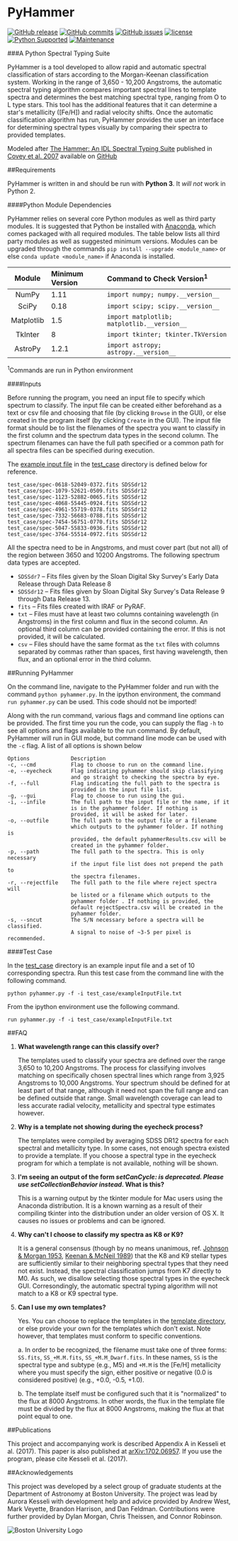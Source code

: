 # PyHammer

[![GitHub release](https://img.shields.io/github/release/BU-hammerTeam/PyHammer.svg)](https://github.com/BU-hammerTeam/PyHammer/releases/latest)
[![GitHub commits](https://img.shields.io/github/commits-since/BU-hammerTeam/PyHammer/v1.0.1.svg)](https://github.com/BU-hammerTeam/PyHammer/commits/master)
[![GitHub issues](https://img.shields.io/github/issues/BU-hammerTeam/PyHammer.svg)](https://github.com/BU-hammerTeam/PyHammer/issues)
[![license](https://img.shields.io/github/license/BU-hammerTeam/PyHammer.svg)](https://github.com/BU-hammerTeam/PyHammer/blob/master/license.txt)
[![Python Supported](https://img.shields.io/badge/Python%20Supported-3-brightgreen.svg)](conda)
[![Maintenance](https://img.shields.io/maintenance/yes/2017.svg)]()

###A Python Spectral Typing Suite 

PyHammer is a tool developed to allow rapid and automatic spectral classification of stars according to the Morgan-Keenan classification system. Working in the range of 3,650 - 10,200 Angstroms, the automatic spectral typing algorithm compares important spectral lines to template spectra and determines the best matching spectral type, ranging from O to L type stars. This tool has the additional features that it can determine a star's metallicity ([Fe/H]) and radial velocity shifts. Once the automatic classification algorithm has run, PyHammer provides the user an interface for determining spectral types visually by comparing their spectra to provided templates.

Modeled after [The Hammer: An IDL Spectral Typing Suite][thehammer] published in [Covey et al. 2007][covey+07] available on [GitHub][hammerGitHub]

##Requirements

PyHammer is written in and should be run with **Python 3**. It *will not* work in Python 2.

####Python Module Dependencies

PyHammer relies on several core Python modules as well as third party modules. It is suggested that Python be installed with [Anaconda][conda], which comes packaged with all required modules. The table below lists all third party modules as well as suggested minimum versions. Modules can be upgraded through the commands `pip install --upgrade <module_name>` or else `conda update <module_name>` if Anaconda is installed.

| Module   | Minimum Version | Command to Check Version<sup>1</sup>      |
|:--------:|:----------------|:------------------------------------------|
|NumPy     | 1.11            |`import numpy; numpy.__version__`          |
|SciPy     | 0.18            |`import scipy; scipy.__version__`          |
|Matplotlib| 1.5             |`import matplotlib; matplotlib.__version__`|
|TkInter   | 8               |`import tkinter; tkinter.TkVersion`        |
|AstroPy   | 1.2.1           |`import astropy; astropy.__version__`      |
<sup>1</sup>Commands are run in Python environment

####Inputs

Before running the program, you need an input file to specify which spectrum to classify. The input file can be created either beforehand as a text or csv file and choosing that file (by clicking `Browse` in the GUI), or else created in the program itself (by clicking `Create` in the GUI). The input file format should be to list the filenames of the spectra you want to classify in the first column and the spectrum data types in the second column. The spectrum filenames can have the full path specified or a common path for all spectra files can be specified during execution.

The [example input file](/test_case/exampleInputFile.txt) in the [test_case](/test_case) directory is defined below for reference.

    test_case/spec-0618-52049-0372.fits SDSSdr12
    test_case/spec-1079-52621-0509.fits SDSSdr12
    test_case/spec-1123-52882-0065.fits SDSSdr12
    test_case/spec-4068-55445-0924.fits SDSSdr12
    test_case/spec-4961-55719-0378.fits SDSSdr12
    test_case/spec-7332-56683-0788.fits SDSSdr12
    test_case/spec-7454-56751-0770.fits SDSSdr12
    test_case/spec-5047-55833-0936.fits SDSSdr12
    test_case/spec-3764-55514-0972.fits SDSSdr12
    
All the spectra need to be in Angstroms, and must cover part (but not all) of the region between 3650 and 10200 Angstroms. The following spectrum data types are accepted.

 - `SDSSdr7` – Fits files given by the Sloan Digital Sky Survey's Early Data Release through Data Release 8
 - `SDSSdr12` – Fits files given by Sloan Digital Sky Survey's Data Release 9 through Data Release 13. 
 - `fits` – Fits files created with IRAF or PyRAF. 
 - `txt` – Files must have at least two columns containing wavelength (in Angstroms) in the first column and flux in the second column. An optional third column can be provided containing the error. If this is not provided, it will be calculated.
 - `csv` – Files should have the same format as the `txt` files with columns separated by commas rather than spaces, first having wavelength, then flux, and an optional error in the third column.

##Running PyHammer

On the command line, navigate to the PyHammer folder and run with the command `python pyhammer.py`. In the ipython environment, the command `run pyhammer.py` can be used. This code should not be imported!

Along with the run command, various flags and command line options can be provided. The first time you run the code, you can supply the flag `-h` to see all options and flags available to the run command. By default, PyHammer will run in GUI mode, but command line mode can be used with the `-c` flag. A list of all options is shown below

    Options             Description
    -c, --cmd           Flag to choose to run on the command line.
    -e, --eyecheck      Flag indicating pyhammer should skip classifying
                        and go straight to checking the spectra by eye.
    -f, --full          Flag indicating the full path to the spectra is
                        provided in the input file list.
    -g, --gui           Flag to choose to run using the gui.
    -i, --infile        The full path to the input file or the name, if it
                        is in the pyhammer folder. If nothing is
                        provided, it will be asked for later.
    -o, --outfile       The full path to the output file or a filename
                        which outputs to the pyhammer folder. If nothing is
                        provided, the default pyhammerResults.csv will be
                        created in the pyhammer folder.
    -p, --path          The full path to the spectra. This is only necessary
                        if the input file list does not prepend the path to
                        the spectra filenames.
    -r, --rejectfile    The full path to the file where reject spectra will
                        be listed or a filename which outputs to the
                        pyhammer folder . If nothing is provided, the
                        default rejectSpectra.csv will be created in the
                        pyhammer folder.
    -s, --sncut         The S/N necessary before a spectra will be classified.
                        A signal to noise of ~3-5 per pixel is recommended.

####Test Case

In the [test_case](/test_case) directory is an example input file and a set of 10 corresponding spectra. Run this test case from the command line with the following command.

    python pyhammer.py -f -i test_case/exampleInputFile.txt

From the ipython environment use the following command.

    run pyhammer.py -f -i test_case/exampleInputFile.txt

##FAQ

1. **What wavelength range can this classify over?**

   The templates used to classify your spectra are defined over the range 3,650 to 10,200 Angstroms. The process for classifying involves matching on specifically chosen spectral lines which range from 3,925 Angstroms to 10,000 Angstroms. Your spectrum should be defined for at least part of that range, although it need not span the full range and can be defined outside that range. Small wavelength coverage can lead to less accurate radial velocity, metallicity and spectral type estimates however. 

2. **Why is a template not showing during the eyecheck process?**

   The templates were compiled by averaging SDSS DR12 spectra for each spectral and metallicity type. In some cases, not enough spectra existed to provide a template. If you choose a spectral type in the eyecheck program for which a template is not available, nothing will be shown.

3. **I'm seeing an output of the form _setCanCycle: is deprecated.  Please use setCollectionBehavior instead_. What is this?**
   
   This is a warning output by the tkinter module for Mac users using the Anaconda distribution. It is a known warning as a result of their compiling tkinter into the distribution under an older version of OS X. It causes no issues or problems and can be ignored.

4. **Why can't I choose to classify my spectra as K8 or K9?**

   It is a general consensus (though by no means unanimous, ref. [Johnson & Morgan 1953][Johnson_Morgan], [Keenan & McNeil 1989](Keenan_McNeil)) that the K8 and K9 stellar types are sufficiently similar to their neighboring spectral types that they need not exist. Instead, the spectral classification jumps from K7 directly to M0. As such, we disallow selecting those spectral types in the eyecheck GUI. Corresondingly, the automatic spectral typing algorithm will not match to a K8 or K9 spectral type.
  
5. **Can I use my own templates?**
   
   Yes. You can choose to replace the templates in the [template directory](/resources/templates), or else provide your own for the templates which don't exist. Note however, that templates must conform to specific conventions.

   a. In order to be recognized, the filename must take one of three forms: `SS.fits`, `SS_+M.M.fits`, `SS_+M.M_Dwarf.fits`. In these names, `SS` is the spectral type and subtype (e.g., M5) and `+M.M` is the [Fe/H] metallicity where you must specify the sign, either positive or negative (0.0 is considered positive) (e.g., +0.0, -0.5, +1.0).
   
   b. The template itself must be configured such that it is "normalized" to the flux at 8000 Angstroms. In other words, the flux in the template file must be divided by the flux at 8000 Angstroms, making the flux at that point equal to one.

##Publications

This project and accompanying work is described Appendix A in Kesseli et al. (2017). This paper is also published at  	[arXiv:1702.06957][arXiv_version]. If you use the program, please cite Kesseli et al. (2017). 

##Acknowledgements

This project was developed by a select group of graduate students at the Department of Astronomy at Boston University. The project was lead by Aurora Kesseli with development help and advice provided by Andrew West, Mark Veyette, Brandon Harrison, and Dan Feldman. Contributions were further provided by Dylan Morgan, Chris Theissen, and Connor Robinson.

![Boston University Logo](https://www.bu.edu/brand/files/2012/10/BU-Master-Logo.gif "Boston University")

[thehammer]: http://myweb.facstaff.wwu.edu/~coveyk/thehammer.html
[covey+07]: http://adsabs.harvard.edu/abs/2007AJ....134.2398C
[hammerGitHub]: https://github.com/jradavenport/TheHammer
[conda]: https://www.continuum.io/downloads
[backend_problem]: https://github.com/mperrin/webbpsf/issues/103
[Johnson_Morgan]: http://adsabs.harvard.edu/abs/1953ApJ...117..313J
[Keenan_McNeil]: http://adsabs.harvard.edu/abs/1989ApJS...71..245K
[arXiv_version]: https://arxiv.org/abs/1702.06957
